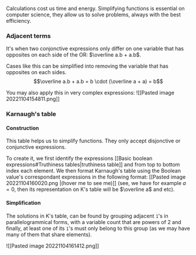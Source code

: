Calculations cost us time and energy. Simplifying functions is essential on computer science, they allow us to solve problems, always with the best efficiency.

### Adjacent terms
It's when two conjonctive expressions only differ on one variable that has opposites on each side of the OR: $\overline a.b + a.b$. 

Cases like this can be simplified into removing the variable that has opposites on each sides. 
$$\overline a.b + a.b = b \cdot (\overline a + a) = b$$

You may also apply this in very complex expressions: 
![[Pasted image 20221104154811.png]]

### Karnaugh's table
#### Construction
This table helps us to simplify functions. They only accept disjonctive or conjunctive expressions.

To create it, we first identify the expressions [[Basic boolean expressions#Truthiness tables|truthiness table]] and from top to bottom index each element. We then format Karnaugh's table using the Boolean value's correspondant expressions in the following format: [[Pasted image 20221104160020.png |(hover me to see me)]] (see, we have for example $a = 0$, then its representation on K's table will be $\overline a$ and etc).

#### Simplification
The solutions in K's table, can be found by grouping adjacent ``1``'s in parallelogrammical forms, with a  variable count that are powers of 2 and finally, at least one of its ``1``'s must only belong to this group (as we may have many of them that share elements).

![[Pasted image 20221104161412.png]]


